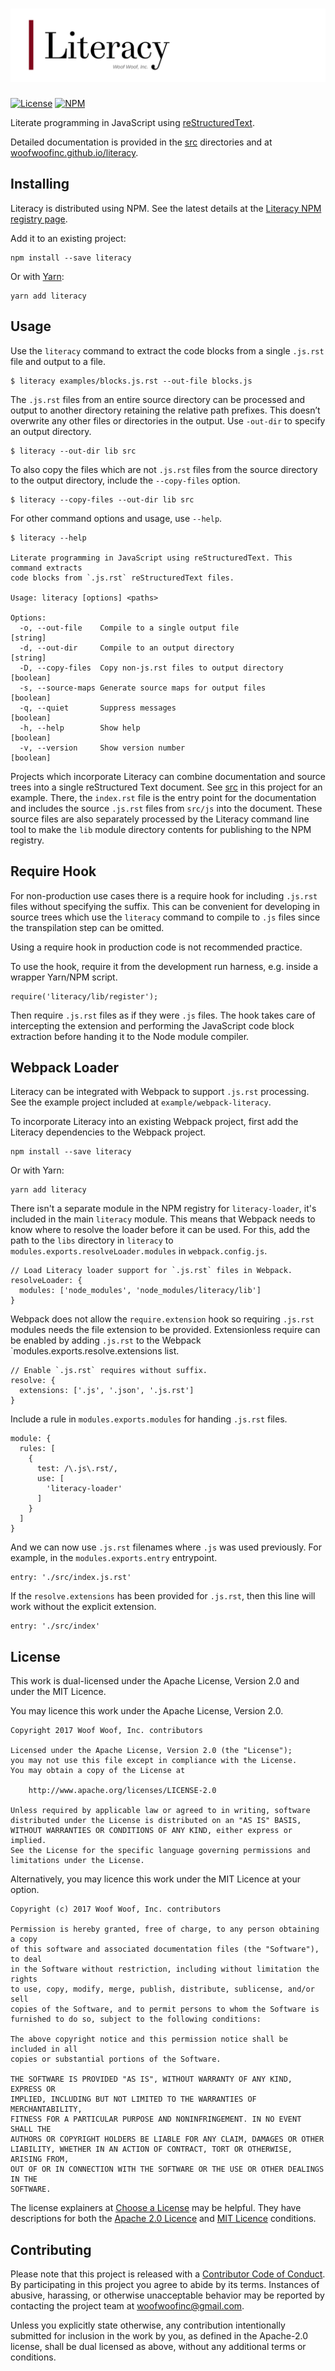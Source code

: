 # ![Literary](https://raw.githubusercontent.com/woofwoofinc/literacy/master/src/assets/title.png)

[![License](https://img.shields.io/badge/license-Apache--2.0%20OR%20MIT-blue.svg)](https://github.com/woofwoofinc/literacy#license)
[![NPM](https://img.shields.io/npm/v/literacy.svg)](https://www.npmjs.com/package/literacy)

Literate programming in JavaScript using [reStructuredText].

[reStructuredText]: http://docutils.sourceforge.net/rst.html

Detailed documentation is provided in the [src] directories and at
[woofwoofinc.github.io/literacy].

[src]: src
[woofwoofinc.github.io/literacy]: https://woofwoofinc.github.io/literacy


Installing
----------
Literacy is distributed using NPM. See the latest details at the
[Literacy NPM registry page].

[Literacy NPM registry page]: https://www.npmjs.com/package/literacy

Add it to an existing project:

    npm install --save literacy
    
Or with [Yarn]:

    yarn add literacy
    
[Yarn]: https://yarnpkg.com


Usage
-----
Use the `literacy` command to extract the code blocks from a single `.js.rst`
file and output to a file.

    $ literacy examples/blocks.js.rst --out-file blocks.js

The `.js.rst` files from an entire source directory can be processed and output
to another directory retaining the relative path prefixes. This doesn’t
overwrite any other files or directories in the output. Use `-out-dir` to
specify an output directory.

    $ literacy --out-dir lib src

To also copy the files which are not `.js.rst` files from the source directory
to the output directory, include the `--copy-files` option.

    $ literacy --copy-files --out-dir lib src

For other command options and usage, use `--help`.

    $ literacy --help
    
    Literate programming in JavaScript using reStructuredText. This command extracts
    code blocks from `.js.rst` reStructuredText files.
    
    Usage: literacy [options] <paths>
    
    Options:
      -o, --out-file    Compile to a single output file                     [string]
      -d, --out-dir     Compile to an output directory                      [string]
      -D, --copy-files  Copy non-js.rst files to output directory          [boolean]
      -s, --source-maps Generate source maps for output files              [boolean]
      -q, --quiet       Suppress messages                                  [boolean]
      -h, --help        Show help                                          [boolean]
      -v, --version     Show version number                                [boolean]

Projects which incorporate Literacy can combine documentation and source trees
into a single reStructured Text document. See [src] in this project for an
example. There, the `index.rst` file is the entry point for the documentation
and includes the source `.js.rst` files from `src/js` into the document. These
source files are also separately processed by the Literacy command line tool to
make the `lib` module directory contents for publishing to the NPM registry.


Require Hook
------------
For non-production use cases there is a require hook for including `.js.rst`
files without specifying the suffix. This can be convenient for developing in
source trees which use the `literacy` command to compile to `.js` files since
the transpilation step can be omitted.

Using a require hook in production code is not recommended practice.

To use the hook, require it from the development run harness, e.g. inside a
wrapper Yarn/NPM script.

    require('literacy/lib/register');

Then require `.js.rst` files as if they were `.js` files. The hook takes care
of intercepting the extension and performing the JavaScript code block
extraction before handing it to the Node module compiler.


Webpack Loader
--------------
Literacy can be integrated with Webpack to support `.js.rst` processing. See the
example project included at `example/webpack-literacy`.

To incorporate Literacy into an existing Webpack project, first add the Literacy
dependencies to the Webpack project.

    npm install --save literacy
    
Or with Yarn:

    yarn add literacy

There isn't a separate module in the NPM registry for `literacy-loader`, it's
included in the main `literacy` module. This means that Webpack needs to know
where to resolve the loader before it can be used. For this, add the path to the
`libs` directory in `literacy` to `modules.exports.resolveLoader.modules` in
`webpack.config.js`.

    // Load Literacy loader support for `.js.rst` files in Webpack.
    resolveLoader: {
      modules: ['node_modules', 'node_modules/literacy/lib']
    }

Webpack does not allow the `require.extension` hook so requiring `.js.rst`
modules needs the file extension to be provided. Extensionless require can be
enabled by adding `.js.rst` to the Webpack `modules.exports.resolve.extensions
list.

    // Enable `.js.rst` requires without suffix.
    resolve: {
      extensions: ['.js', '.json', '.js.rst']
    }  

Include a rule in `modules.exports.modules` for handing `.js.rst` files.

    module: {
      rules: [
        {
          test: /\.js\.rst/,
          use: [
            'literacy-loader'
          ]
        }
      ]
    }

And we can now use `.js.rst` filenames where `.js` was used previously. For
example, in the `modules.exports.entry` entrypoint.

    entry: './src/index.js.rst'
    
If the `resolve.extensions` has been provided for `.js.rst`, then this line
will work without the explicit extension.

    entry: './src/index'


License
-------
This work is dual-licensed under the Apache License, Version 2.0 and under the
MIT Licence.

You may licence this work under the Apache License, Version 2.0.

    Copyright 2017 Woof Woof, Inc. contributors

    Licensed under the Apache License, Version 2.0 (the "License");
    you may not use this file except in compliance with the License.
    You may obtain a copy of the License at

        http://www.apache.org/licenses/LICENSE-2.0

    Unless required by applicable law or agreed to in writing, software
    distributed under the License is distributed on an "AS IS" BASIS,
    WITHOUT WARRANTIES OR CONDITIONS OF ANY KIND, either express or implied.
    See the License for the specific language governing permissions and
    limitations under the License.

Alternatively, you may licence this work under the MIT Licence at your option.

    Copyright (c) 2017 Woof Woof, Inc. contributors

    Permission is hereby granted, free of charge, to any person obtaining a copy
    of this software and associated documentation files (the "Software"), to deal
    in the Software without restriction, including without limitation the rights
    to use, copy, modify, merge, publish, distribute, sublicense, and/or sell
    copies of the Software, and to permit persons to whom the Software is
    furnished to do so, subject to the following conditions:

    The above copyright notice and this permission notice shall be included in all
    copies or substantial portions of the Software.

    THE SOFTWARE IS PROVIDED "AS IS", WITHOUT WARRANTY OF ANY KIND, EXPRESS OR
    IMPLIED, INCLUDING BUT NOT LIMITED TO THE WARRANTIES OF MERCHANTABILITY,
    FITNESS FOR A PARTICULAR PURPOSE AND NONINFRINGEMENT. IN NO EVENT SHALL THE
    AUTHORS OR COPYRIGHT HOLDERS BE LIABLE FOR ANY CLAIM, DAMAGES OR OTHER
    LIABILITY, WHETHER IN AN ACTION OF CONTRACT, TORT OR OTHERWISE, ARISING FROM,
    OUT OF OR IN CONNECTION WITH THE SOFTWARE OR THE USE OR OTHER DEALINGS IN THE
    SOFTWARE.

The license explainers at [Choose a License] may be helpful. They have
descriptions for both the [Apache 2.0 Licence] and [MIT Licence] conditions.

[Choose a License]: http://choosealicense.com
[Apache 2.0 Licence]: http://choosealicense.com/licenses/apache-2.0/
[MIT Licence]: http://choosealicense.com/licenses/mit/


Contributing
------------
Please note that this project is released with a [Contributor Code of Conduct].
By participating in this project you agree to abide by its terms. Instances of
abusive, harassing, or otherwise unacceptable behavior may be reported by
contacting the project team at woofwoofinc@gmail.com.

[Contributor Code of Conduct]: src/conduct.rst

Unless you explicitly state otherwise, any contribution intentionally submitted
for inclusion in the work by you, as defined in the Apache-2.0 license, shall be
dual licensed as above, without any additional terms or conditions.
